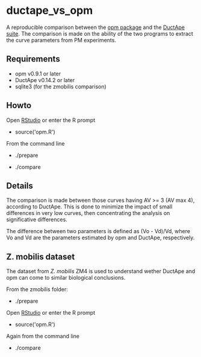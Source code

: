 ductape_vs_opm
==============

A reproducible comparison between the [opm package](http://opm.dsmz.de) and the [DuctApe suite](http://combogenomics.github.io/DuctApe/).
The comparison is made on the ability of the two programs to extract the curve parameters from PM experiments.

Requirements
------------

* opm v0.9.1 or later
* DuctApe v0.14.2 or later
* sqlite3 (for the zmobilis comparison)

Howto
-----

Open [RStudio](http://www.rstudio.com/) or enter the R prompt

* source('opm.R')

From the command line

* ./prepare

* ./compare

Details
-------

The comparison is made between those curves having AV >= 3 (AV max 4), according to DuctApe.
This is done to minimize the impact of small differences in very low curves, then concentrating the analysis on significative differences.

The difference between two parameters is defined as (Vo - Vd)/Vd, where Vo and Vd are the parameters estimated by opm and DuctApe, respectively.

Z. mobilis dataset
------------------

The dataset from *Z. mobilis* ZM4 is used to understand wether DuctApe and opm can come to similar biological conclusions.

From the zmobilis folder:

* ./prepare

Open [RStudio](http://www.rstudio.com/) or enter the R prompt

* source('opm.R')

Again from the command line

* ./compare
